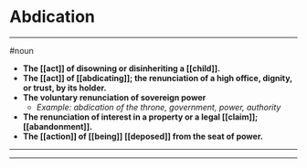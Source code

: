 # Abdication
---
#noun
- **The [[act]] of disowning or disinheriting a [[child]].**
- **The [[act]] of [[abdicating]]; the renunciation of a high office, dignity, or trust, by its holder.**
- **The voluntary renunciation of sovereign power**
	- _Example: abdication of the throne, government, power, authority_
- **The renunciation of interest in a property or a legal [[claim]]; [[abandonment]].**
- **The [[action]] of [[being]] [[deposed]] from the seat of power.**
---
---
